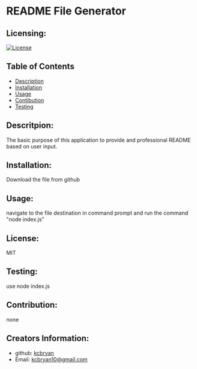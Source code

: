 # README File Generator
  
  ## Licensing:
  [![License](https://img.shields.io/badge/license-MIT-blue)](https://shields.io)

  ## Table of Contents
  - [Description](#description)
  - [Installation](#installation)
  - [Usage](#usage)
  - [Contibution](#contribution)
  - [Testing](#testing)

  ## Descritpion:
  The basic purpose of this application to provide and professional README based on user input.

  ## Installation:
  Download the file from github

  ## Usage:
  navigate to the file destination in command prompt and run the command "node index.js"

  ## License:
  MIT

  ## Testing:
  use node index.js

  ## Contribution:
  none

  ## Creators Information:
  - github: [kcbryan](https://github.com/kcbryan)
  - Email: kcbryan10@gmail.com
